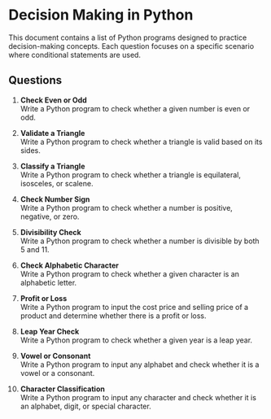 # Decision Making in Python

This document contains a list of Python programs designed to practice decision-making concepts. Each question focuses on a specific scenario where conditional statements are used.

## Questions

1. **Check Even or Odd**  
   Write a Python program to check whether a given number is even or odd.

2. **Validate a Triangle**  
   Write a Python program to check whether a triangle is valid based on its sides.

3. **Classify a Triangle**  
   Write a Python program to check whether a triangle is equilateral, isosceles, or scalene.

4. **Check Number Sign**  
   Write a Python program to check whether a number is positive, negative, or zero.

5. **Divisibility Check**  
   Write a Python program to check whether a number is divisible by both 5 and 11.

6. **Check Alphabetic Character**  
   Write a Python program to check whether a given character is an alphabetic letter.

7. **Profit or Loss**  
   Write a Python program to input the cost price and selling price of a product and determine whether there is a profit or loss.

8. **Leap Year Check**  
   Write a Python program to check whether a given year is a leap year.

9. **Vowel or Consonant**  
   Write a Python program to input any alphabet and check whether it is a vowel or a consonant.

10. **Character Classification**  
    Write a Python program to input any character and check whether it is an alphabet, digit, or special character.